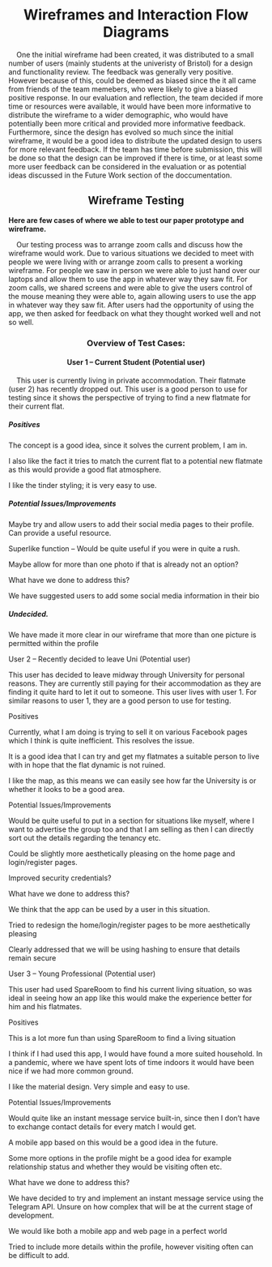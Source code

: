 <h1 align="center">Wireframes and Interaction Flow Diagrams</h1>


<p>&nbsp;&nbsp;&nbsp;&nbsp;One the initial wireframe had been created, it was distributed to a small number of users (mainly students at the univeristy of Bristol) for a design and functionality review. The feedback was generally very positive. However because of this, could be deemed as biased since the it all came from friends of the team memebers, who were likely to give a biased positive response. In our evaluation and reflection, the team decided if more time or resources were available, it would have been more informative to distribute the wireframe to a wider demographic, who would have potentially been more critical and provided more informative feedback. Furthermore, since the design has evolved so much since the initial wireframe, it would be a good idea to distribute the updated design to users for more relevant feedback. If the team has time before submission, this will be done so that the design can be improved if there is time, or at least some more user feedback can be considered in the evaluation or as potential ideas discussed in the Future Work section of the doccumentation.</p>

<h2 align="center">Wireframe Testing</h2>

<p><b>Here are few cases of where we able to test our paper prototype and wireframe.</b></p>

<p>&nbsp;&nbsp;&nbsp;&nbsp;Our testing process was to arrange zoom calls and discuss how the wireframe would work. Due to various situations we decided to meet with people we were living with or arrange zoom calls to present a working wireframe. For people we saw in person we were able to just hand over our laptops and allow them to use the app in whatever way they saw fit. For zoom calls, we shared screens and were able to give the users control of the mouse meaning they were able to, again allowing users to use the app in whatever way they saw fit. After users had the opportunity of using the app, we then asked for feedback on what they thought worked well and not so well.</p>

<h3 align="center">Overview of Test Cases:</h3>

<h4 align="center">User 1 – Current Student (Potential user)</h4>

<p>&nbsp;&nbsp;&nbsp;&nbsp;This user is currently living in private accommodation. Their flatmate (user 2) has recently dropped out. This user is a good person to use for testing since it shows the perspective of trying to find a new flatmate for their current flat.</p>

<h5>Positives</h5>

The concept is a good idea, since it solves the current problem, I am in.

I also like the fact it tries to match the current flat to a potential new flatmate as this would provide a good flat atmosphere.

I like the tinder styling; it is very easy to use.

<h5>Potential Issues/Improvements</h5>

Maybe try and allow users to add their social media pages to their profile. Can provide a useful resource.

Superlike function – Would be quite useful if you were in quite a rush.

Maybe allow for more than one photo if that is already not an option?

What have we done to address this?

We have suggested users to add some social media information in their bio

<h5>Undecided.</h5>

We have made it more clear in our wireframe that more than one picture is permitted within the profile

User 2 – Recently decided to leave Uni (Potential user)

This user has decided to leave midway through University for personal reasons. They are currently still paying for their accommodation as they are finding it quite hard to let it out to someone. This user lives with user 1. For similar reasons to user 1, they are a good person to use for testing.

Positives

Currently, what I am doing is trying to sell it on various Facebook pages which I think is quite inefficient. This resolves the issue.

It is a good idea that I can try and get my flatmates a suitable person to live with in hope that the flat dynamic is not ruined.

I like the map, as this means we can easily see how far the University is or whether it looks to be a good area.

Potential Issues/Improvements

Would be quite useful to put in a section for situations like myself, where I want to advertise the group too and that I am selling as then I can directly sort out the details regarding the tenancy etc.

Could be slightly more aesthetically pleasing on the home page and login/register pages.

Improved security credentials?

What have we done to address this?

We think that the app can be used by a user in this situation.

Tried to redesign the home/login/register pages to be more aesthetically pleasing

Clearly addressed that we will be using hashing to ensure that details remain secure

User 3 – Young Professional (Potential user)

This user had used SpareRoom to find his current living situation, so was ideal in seeing how an app like this would make the experience better for him and his flatmates.

Positives

This is a lot more fun than using SpareRoom to find a living situation

I think if I had used this app, I would have found a more suited household. In a pandemic, where we have spent lots of time indoors it would have been nice if we had more common ground.

I like the material design. Very simple and easy to use.

Potential Issues/Improvements

Would quite like an instant message service built-in, since then I don’t have to exchange contact details for every match I would get.

A mobile app based on this would be a good idea in the future.

Some more options in the profile might be a good idea for example relationship status and whether they would be visiting often etc.

What have we done to address this?

We have decided to try and implement an instant message service using the Telegram API. Unsure on how complex that will be at the current stage of development.

We would like both a mobile app and web page in a perfect world

Tried to include more details within the profile, however visiting often can be difficult to add.
